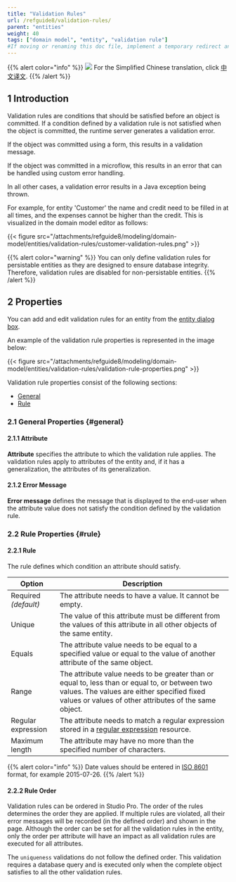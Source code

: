 ```yaml
---
title: "Validation Rules"
url: /refguide8/validation-rules/
parent: "entities"
weight: 40
tags: ["domain model", "entity", "validation rule"]
#If moving or renaming this doc file, implement a temporary redirect and let the respective team know they should update the URL in the product. See Mapping to Products for more details.
---
```


{{% alert color="info" %}}
<img src="/attachments/china.png" style="display: inline-block; margin: 0" /> For the Simplified Chinese translation, click [中文译文](https://cdn.mendix.tencent-cloud.com/documentation/refguide8/validation-rules.pdf).
{{% /alert %}}

## 1 Introduction

Validation rules are conditions that should be satisfied before an object is committed. If a condition defined by a validation rule is not satisfied when the object is committed, the runtime server generates a validation error.

If the object was committed using a form, this results in a validation message.

If the object was committed in a microflow, this results in an error that can be handled using custom error handling.

In all other cases, a validation error results in a Java exception being thrown.

For example, for entity 'Customer' the name and credit need to be filled in at all times, and the expenses cannot be higher than the credit. This is visualized in the domain model editor as follows:

{{< figure src="/attachments/refguide8/modeling/domain-model/entities/validation-rules/customer-validation-rules.png" >}}

{{% alert color="warning" %}}
You can only define validation rules for persistable entities as they are designed to ensure database integrity. Therefore, validation rules are disabled for non-persistable entities.
{{% /alert %}}

## 2 Properties

You can add and edit validation rules for an entity from the [entity dialog box](/refguide8/entities/#dialog-box).

An example of the validation rule properties is represented in the image below:

{{< figure src="/attachments/refguide8/modeling/domain-model/entities/validation-rules/validation-rule-properties.png" >}}

Validation rule properties consist of the following sections:

* [General](#general)
* [Rule](#rule)

### 2.1 General Properties {#general}

#### 2.1.1 Attribute

**Attribute** specifies the attribute to which the validation rule applies. The validation rules apply to attributes of the entity and, if it has a generalization, the attributes of its generalization.

#### 2.1.2 Error Message

**Error message** defines the message that is displayed to the end-user when the attribute value does not satisfy the condition defined by the validation rule.

### 2.2 Rule Properties {#rule}

#### 2.2.1 Rule

The rule defines which condition an attribute should satisfy.

| Option | Description |
| --- | --- |
| Required *(default)*  | The attribute needs to have a value. It cannot be empty. |
| Unique | The value of this attribute must be different from the values of this attribute in all other objects of the same entity. |
| Equals | The attribute value needs to be equal to a specified value or equal to the value of another attribute of the same object. |
| Range | The attribute value needs to be greater than or equal to, less than or equal to, or between two values. The values are either specified fixed values or values of other attributes of the same object. |
| Regular expression | The attribute needs to match a regular expression stored in a [regular expression](/refguide8/regular-expressions/) resource. |
| Maximum length | The attribute may have no more than the specified number of characters. |

{{% alert color="info" %}}
Date values should be entered in [ISO 8601](http://en.wikipedia.org/wiki/ISO_8601) format, for example 2015-07-26.
{{% /alert %}}

#### 2.2.2 Rule Order

Validation rules can be ordered in Studio Pro. The order of the rules determines the order they are applied. If multiple rules are violated, all their error messages will be recorded (in the defined order) and shown in the page. Although the order can be set for all the validation rules in the entity, only the order per attribute will have an impact as all validation rules are executed for all attributes.

The `uniqueness` validations do not follow the defined order. This validation requires a database query and is executed only when the complete object satisfies to all the other validation rules.

